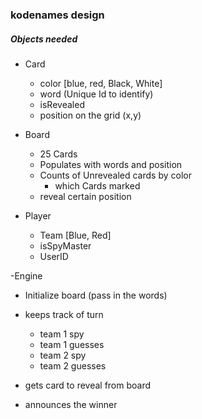 ### kodenames design

##### Objects needed

- Card
  - color [blue, red, Black, White]
  - word (Unique Id to identify)
  - isRevealed
  - position on the grid (x,y)

- Board
  - 25 Cards
  - Populates with words and position
  - Counts of Unrevealed cards by color 
    - which Cards marked
  - reveal certain position 
    
- Player 
   - Team [Blue, Red]
   - isSpyMaster
   - UserID

-Engine
  - Initialize board (pass in the words)
  - keeps track of turn
    - team 1 spy
    - team 1 guesses
    - team 2 spy
    - team 2 guesses 
  - gets card to reveal from board 
   
  - announces the winner 

